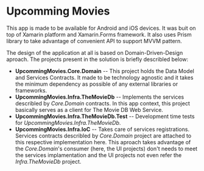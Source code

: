 # Upcomming Movies

This app is made to be available for Android and iOS devices. It was buit on top of Xamarin platform and Xamarin.Forms framework. It also uses Prism library to take advantage of convenient API to support MVVM pattern. 

The design of the application at all is based on Domain-Driven-Design aproach. The projects present in the solution is briefly describled below:
 - **UpcommingMovies.Core.Domain** -- This project holds the Data Model and Services Contracts. It made to be technology agnostic and it takes the minimum dependency as possible of any external libraries or frameworks.
 - **UpcommingMovies.Infra.TheMovieDb** -- Implements the services describled by *Core.Domain* contracts. In this app context, this project basically serves as a client for The Movie DB Web Service.
 - **UpcommingMovies.Infra.TheMovieDb.Test** -- Development time tests for *UpcommingMovies.Infra.TheMovieDb*.
 - **UpcommingMovies.Infra.IoC** -- Takes care of services registrations. Services contracts describled by *Core.Domain* project are attached to this respective implementation here. This aproach takes advantage of the *Core.Domain*'s consumer (here, the UI projects) don't needs to meet the services implamentation and the UI projects not even refer the *Infra.TheMovieDb* project.
